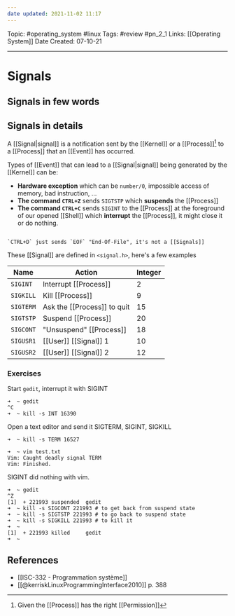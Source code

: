 ```yaml
---
date updated: 2021-11-02 11:17
---
```


Topic: #operating_system #linux
Tags: #review #pn_2_1
Links: [[Operating System]]
Date Created: 07-10-21

---

# Signals

## Signals in few words

## Signals in details

A [[Signal|signal]] is a notification sent by the [[Kernel]] or a [[Process]][^1] to a [[Process]] that an [[Event]] has occurred.

Types of [[Event]] that can lead to a [[Signal|signal]] being generated by the [[Kernel]] can be:

- **Hardware exception** which can be `number/0`, impossible access of memory, bad instruction, ...
- **The command `CTRL+Z`** sends `SIGTSTP` which **suspends** the [[Process]]
- **The command `CTRL+C`** sends `SIGINT` to the [[Process]] at the foreground of our opened [[Shell]] which **interrupt** the [[Process]], it might close it or do nothing.

```ad-warning

`CTRL+D` just sends `EOF` "End-Of-File", it's not a [[Signals]]

```

These [[Signal]] are defined in `<signal.h>`, here's a few examples

| Name      | Action                      | Integer |
| --------- | --------------------------- | ------- |
| `SIGINT`  | Interrupt [[Process]]       | 2       |
| `SIGKILL` | Kill [[Process]]            | 9       |
| `SIGTERM` | Ask the [[Process]] to quit | 15      |
| `SIGTSTP` | Suspend [[Process]]         | 20      |
| `SIGCONT` | "Unsuspend" [[Process]]     | 18      |
| `SIGUSR1` | [[User]] [[Signal]] 1       | 10      |
| `SIGUSR2` | [[User]] [[Signal]] 2       | 12      |

### Exercises

Start `gedit`, interrupt it with SIGINT

```shell
➜  ~ gedit
^C
➜  ~ kill -s INT 16390
```

Open a text editor and send it SIGTERM, SIGINT, SIGKILL

```shell
➜  ~ kill -s TERM 16527
```

```shell
➜  ~ vim test.txt
Vim: Caught deadly signal TERM
Vim: Finished.
```

SIGINT did nothing with vim.

```shell
➜  ~ gedit
^Z
[1]  + 221993 suspended  gedit
➜  ~ kill -s SIGCONT 221993 # to get back from suspend state
➜  ~ kill -s SIGTSTP 221993 # to go back to suspend state
➜  ~ kill -s SIGKILL 221993 # to kill it
➜  ~ 
[1]  + 221993 killed     gedit
➜  ~ 
```

## References

- [[ISC-332 - Programmation système]]
- [[@kerriskLinuxProgrammingInterface2010]] p. 388

[^1]: Given the [[Process]] has the right [[Permission]]

